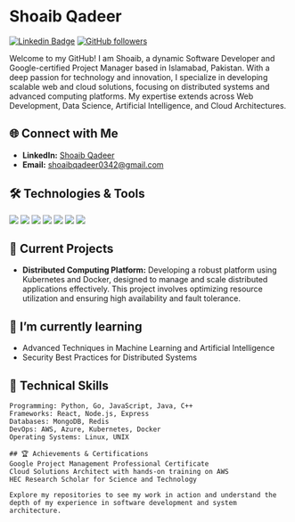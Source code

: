 # Shoaib Qadeer

[![Linkedin Badge](https://img.shields.io/badge/-ShoaibQadeer-blue?style=flat&logo=Linkedin&logoColor=white&link=https://www.linkedin.com/in/shoaib-qadeer-abbasi/)](https://www.linkedin.com/in/shoaib-qadeer-abbasi/)
[![GitHub followers](https://img.shields.io/github/followers/Shoaib-Qadeer?label=Follow&style=social)](https://github.com/Shoaib-Qadeer/?tab=follow)

Welcome to my GitHub! I am Shoaib, a dynamic Software Developer and Google-certified Project Manager based in Islamabad, Pakistan. With a deep passion for technology and innovation, I specialize in developing scalable web and cloud solutions, focusing on distributed systems and advanced computing platforms. My expertise extends across Web Development, Data Science, Artificial Intelligence, and Cloud Architectures.

## 🌐 Connect with Me
- **LinkedIn:** [Shoaib Qadeer](https://www.linkedin.com/in/shoaib-qadeer-abbasi/)
- **Email:** [shoaibqadeer0342@gmail.com](mailto:shoaibqadeer0342@gmail.com)

## 🛠️ Technologies & Tools
![](https://img.shields.io/badge/OS-Linux-informational?style=flat&logo=linux&logoColor=white&color=important)
![](https://img.shields.io/badge/Container-Docker-informational?style=flat&logo=docker&logoColor=white&color=blueviolet)
![](https://img.shields.io/badge/Orchestrator-Kubernetes-informational?style=flat&logo=kubernetes&logoColor=white&color=ff69b4)
![](https://img.shields.io/badge/Cloud-AWS-informational?style=flat&logo=amazon-aws&logoColor=white&color=blue)
![](https://img.shields.io/badge/Code-Go-informational?style=flat&logo=go&logoColor=white&color=blue)
![](https://img.shields.io/badge/Framework-Node.js-informational?style=flat&logo=node.js&logoColor=white&color=success)
![](https://img.shields.io/badge/Database-Redis-informational?style=flat&logo=redis&logoColor=white&color=red)

## 🔭 Current Projects
- **Distributed Computing Platform:** Developing a robust platform using Kubernetes and Docker, designed to manage and scale distributed applications effectively. This project involves optimizing resource utilization and ensuring high availability and fault tolerance.

## 🌱 I’m currently learning
- Advanced Techniques in Machine Learning and Artificial Intelligence
- Security Best Practices for Distributed Systems

## 💼 Technical Skills
```plaintext
Programming: Python, Go, JavaScript, Java, C++
Frameworks: React, Node.js, Express
Databases: MongoDB, Redis
DevOps: AWS, Azure, Kubernetes, Docker
Operating Systems: Linux, UNIX

## 🏆 Achievements & Certifications
Google Project Management Professional Certificate
Cloud Solutions Architect with hands-on training on AWS
HEC Research Scholar for Science and Technology

Explore my repositories to see my work in action and understand the depth of my experience in software development and system architecture.
